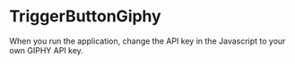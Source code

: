 # TriggerButtonGiphy
When you run the application, change the API key in the Javascript to your own GIPHY API key. 
